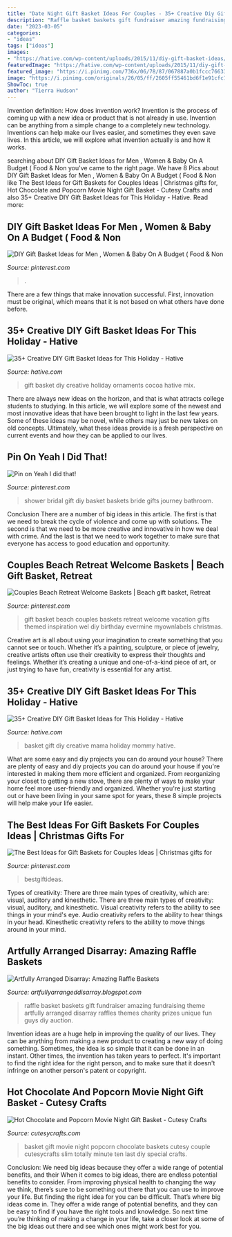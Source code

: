 ```yaml
---
title: "Date Night Gift Basket Ideas For Couples - 35+ Creative Diy Gift Basket Ideas For This Holiday"
description: "Raffle basket baskets gift fundraiser amazing fundraising theme artfully arranged disarray raffles themes charity prizes unique fun guys diy auction"
date: "2023-03-05"
categories:
- "ideas"
tags: ["ideas"]
images:
- "https://hative.com/wp-content/uploads/2015/11/diy-gift-basket-ideas/36-creative-diy-gift-basket-ideas.jpg"
featuredImage: "https://hative.com/wp-content/uploads/2015/11/diy-gift-basket-ideas/36-creative-diy-gift-basket-ideas.jpg"
featured_image: "https://i.pinimg.com/736x/06/78/87/067887a0b1fccc766337a03e258c87e8.jpg"
image: "https://i.pinimg.com/originals/26/05/ff/2605ff55461bd6f1e91cfc15f531562d.jpg"
ShowToc: true
author: "Tierra Hudson"
---
```



Invention definition: How does invention work?
Invention is the process of coming up with a new idea or product that is not already in use. Invention can be anything from a simple change to a completely new technology. Inventions can help make our lives easier, and sometimes they even save lives. In this article, we will explore what invention actually is and how it works.

	

		
searching about DIY Gift Basket Ideas for Men , Women &amp; Baby On A Budget ( Food &amp; Non you've came to the right page. We have 8 Pics about DIY Gift Basket Ideas for Men , Women &amp; Baby On A Budget ( Food &amp; Non like The Best Ideas for Gift Baskets for Couples Ideas | Christmas gifts for, Hot Chocolate and Popcorn Movie Night Gift Basket - Cutesy Crafts and also 35+ Creative DIY Gift Basket Ideas for This Holiday - Hative. Read more:
		
    
## DIY Gift Basket Ideas For Men , Women &amp; Baby On A Budget ( Food &amp; Non

<img loading=lazy src="https://i.pinimg.com/originals/26/05/ff/2605ff55461bd6f1e91cfc15f531562d.jpg" onerror="this.onerror=null;this.src='https://tse3.mm.bing.net/th?id=OIP.sZwbgE9c8m5ZzWfLc-xEZQHaJ4&amp;pid=15.1';" alt="DIY Gift Basket Ideas for Men , Women &amp; Baby On A Budget ( Food &amp; Non">

_Source: pinterest.com_

>. 

	

There are a few things that make innovation successful. First, innovation must be original, which means that it is not based on what others have done before.

    
## 35+ Creative DIY Gift Basket Ideas For This Holiday - Hative

<img loading=lazy src="https://hative.com/wp-content/uploads/2015/11/diy-gift-basket-ideas/11-creative-diy-gift-basket-ideas.jpg" onerror="this.onerror=null;this.src='https://tse1.mm.bing.net/th?id=OIP.ub9TIgyz9SN2lHbaJHXKtwHaQW&amp;pid=15.1';" alt="35+ Creative DIY Gift Basket Ideas for This Holiday - Hative">

_Source: hative.com_

>gift basket diy creative holiday ornaments cocoa hative mix. 

	

There are always new ideas on the horizon, and that is what attracts college students to studying. In this article, we will explore some of the newest and most innovative ideas that have been brought to light in the last few years. Some of these ideas may be novel, while others may just be new takes on old concepts. Ultimately, what these ideas provide is a fresh perspective on current events and how they can be applied to our lives.

    
## Pin On Yeah I Did That!

<img loading=lazy src="https://i.pinimg.com/originals/95/0b/19/950b195a499c104ea308130bd1a42729.jpg" onerror="this.onerror=null;this.src='https://tse3.mm.bing.net/th?id=OIP._4XNWbkKaok319UJ11zaPwHaJ4&amp;pid=15.1';" alt="Pin on Yeah I did that!">

_Source: pinterest.com_

>shower bridal gift diy basket baskets bride gifts journey bathroom. 

	

Conclusion
There are a number of big ideas in this article. The first is that we need to break the cycle of violence and come up with solutions. The second is that we need to be more creative and innovative in how we deal with crime. And the last is that we need to work together to make sure that everyone has access to good education and opportunity.

    
## Couples Beach Retreat Welcome Baskets | Beach Gift Basket, Retreat

<img loading=lazy src="https://i.pinimg.com/originals/dc/4b/de/dc4bded39affc85c501ff764fa04a51f.jpg" onerror="this.onerror=null;this.src='https://tse1.mm.bing.net/th?id=OIP.rXy2TvTCLC89p-hIUkk8bAHaJ3&amp;pid=15.1';" alt="Couples Beach Retreat Welcome Baskets | Beach gift basket, Retreat">

_Source: pinterest.com_

>gift basket beach couples baskets retreat welcome vacation gifts themed inspiration wel diy birthday evermine myownlabels christmas. 

	

Creative art is all about using your imagination to create something that you cannot see or touch. Whether it’s a painting, sculpture, or piece of jewelry, creative artists often use their creativity to express their thoughts and feelings. Whether it’s creating a unique and one-of-a-kind piece of art, or just trying to have fun, creativity is essential for any artist.

    
## 35+ Creative DIY Gift Basket Ideas For This Holiday - Hative

<img loading=lazy src="https://hative.com/wp-content/uploads/2015/11/diy-gift-basket-ideas/36-creative-diy-gift-basket-ideas.jpg" onerror="this.onerror=null;this.src='https://tse4.mm.bing.net/th?id=OIP.KFaS8St7dsN9nMESujWjYwHaK6&amp;pid=15.1';" alt="35+ Creative DIY Gift Basket Ideas for This Holiday - Hative">

_Source: hative.com_

>basket gift diy creative mama holiday mommy hative. 

	

What are some easy and diy projects you can do around your house?
There are plenty of easy and diy projects you can do around your house if you're interested in making them more efficient and organized. From reorganizing your closet to getting a new stove, there are plenty of ways to make your home feel more user-friendly and organized. Whether you're just starting out or have been living in your same spot for years, these 8 simple projects will help make your life easier.

    
## The Best Ideas For Gift Baskets For Couples Ideas | Christmas Gifts For

<img loading=lazy src="https://i.pinimg.com/736x/06/78/87/067887a0b1fccc766337a03e258c87e8.jpg" onerror="this.onerror=null;this.src='https://tse4.mm.bing.net/th?id=OIP.AJbCjutHgUoV--oE13AZYgHaLH&amp;pid=15.1';" alt="The Best Ideas for Gift Baskets for Couples Ideas | Christmas gifts for">

_Source: pinterest.com_

>bestgiftideas. 

	

Types of creativity: There are three main types of creativity, which are: visual, auditory and kinesthetic.
There are three main types of creativity: visual, auditory, and kinesthetic. Visual creativity refers to the ability to see things in your mind's eye. Audio creativity refers to the ability to hear things in your head. Kinesthetic creativity refers to the ability to move things around in your mind.

    
## Artfully Arranged Disarray: Amazing Raffle Baskets

<img loading=lazy src="http://4.bp.blogspot.com/-S4napG_7uQE/TqIOhkfiDQI/AAAAAAAAB9o/MIeRJwWoNCs/s1600/Basket+Raffle_0019.jpg" onerror="this.onerror=null;this.src='https://tse2.mm.bing.net/th?id=OIP.VJBXwgKpOjFOI4RoNSXXUwHaLH&amp;pid=15.1';" alt="Artfully Arranged Disarray: Amazing Raffle Baskets">

_Source: artfullyarrangeddisarray.blogspot.com_

>raffle basket baskets gift fundraiser amazing fundraising theme artfully arranged disarray raffles themes charity prizes unique fun guys diy auction. 

	

Invention ideas are a huge help in improving the quality of our lives. They can be anything from making a new product to creating a new way of doing something. Sometimes, the idea is so simple that it can be done in an instant. Other times, the invention has taken years to perfect. It's important to find the right idea for the right person, and to make sure that it doesn't infringe on another person's patent or copyright.

    
## Hot Chocolate And Popcorn Movie Night Gift Basket - Cutesy Crafts

<img loading=lazy src="https://cutesycrafts.com/wp-content/uploads/2013/12/IMG_8719blog-939x1000.jpg" onerror="this.onerror=null;this.src='https://tse4.mm.bing.net/th?id=OIP.aa0DyRDKXlJoBD9I_YxgZQHaH4&amp;pid=15.1';" alt="Hot Chocolate and Popcorn Movie Night Gift Basket - Cutesy Crafts">

_Source: cutesycrafts.com_

>basket gift movie night popcorn chocolate baskets cutesy couple cutesycrafts slim totally minute ten last diy special crafts. 

	

Conclusion: We need big ideas because they offer a wide range of potential benefits, and their
When it comes to big ideas, there are endless potential benefits to consider. From improving physical health to changing the way we think, there’s sure to be something out there that you can use to improve your life. But finding the right idea for you can be difficult. That’s where big ideas come in. They offer a wide range of potential benefits, and they can be easy to find if you have the right tools and knowledge. So next time you’re thinking of making a change in your life, take a closer look at some of the big ideas out there and see which ones might work best for you.

